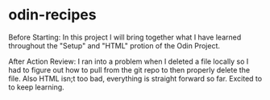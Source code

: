 # odin-recipes
Before Starting: In this project I will bring together what I have learned throughout the "Setup" and "HTML" protion of the Odin Project.

After Action Review: I ran into a problem when I deleted a file locally so I had to figure out how to pull from the git repo to then properly delete the file. Also HTML isn;t too bad, everything is straight forward so far. Excited to to keep learning.